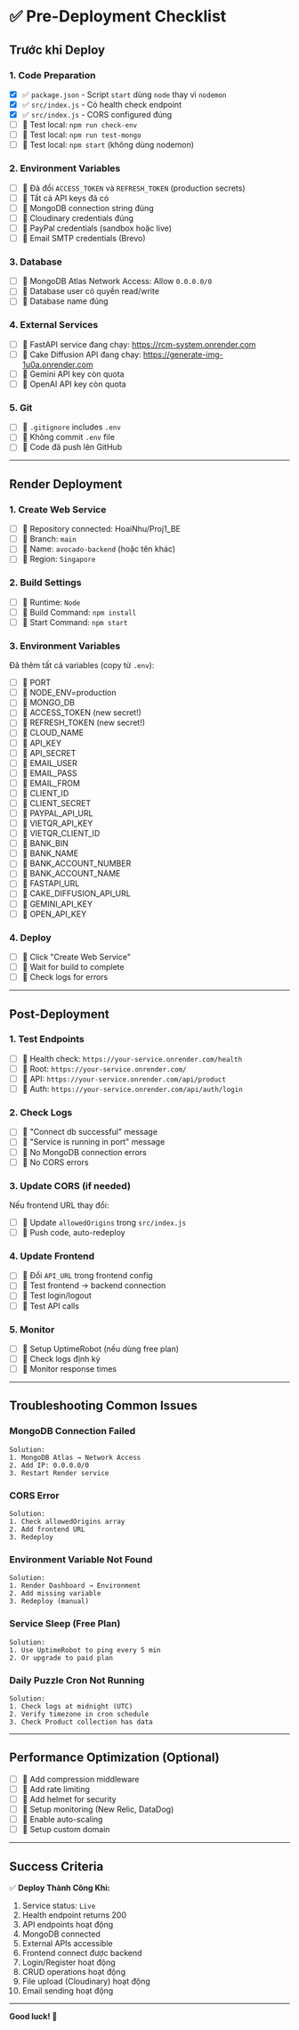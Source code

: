 # ✅ Pre-Deployment Checklist

## Trước khi Deploy

### 1. Code Preparation

- [x] ✅ `package.json` - Script `start` dùng `node` thay vì `nodemon`
- [x] ✅ `src/index.js` - Có health check endpoint
- [x] ✅ `src/index.js` - CORS configured đúng
- [ ] 🔄 Test local: `npm run check-env`
- [ ] 🔄 Test local: `npm run test-mongo`
- [ ] 🔄 Test local: `npm start` (không dùng nodemon)

### 2. Environment Variables

- [ ] 🔄 Đã đổi `ACCESS_TOKEN` và `REFRESH_TOKEN` (production secrets)
- [ ] 🔄 Tất cả API keys đã có
- [ ] 🔄 MongoDB connection string đúng
- [ ] 🔄 Cloudinary credentials đúng
- [ ] 🔄 PayPal credentials (sandbox hoặc live)
- [ ] 🔄 Email SMTP credentials (Brevo)

### 3. Database

- [ ] 🔄 MongoDB Atlas Network Access: Allow `0.0.0.0/0`
- [ ] 🔄 Database user có quyền read/write
- [ ] 🔄 Database name đúng

### 4. External Services

- [ ] 🔄 FastAPI service đang chạy: https://rcm-system.onrender.com
- [ ] 🔄 Cake Diffusion API đang chạy: https://generate-img-1u0a.onrender.com
- [ ] 🔄 Gemini API key còn quota
- [ ] 🔄 OpenAI API key còn quota

### 5. Git

- [ ] 🔄 `.gitignore` includes `.env`
- [ ] 🔄 Không commit `.env` file
- [ ] 🔄 Code đã push lên GitHub

---

## Render Deployment

### 1. Create Web Service

- [ ] 🔄 Repository connected: HoaiNhu/Proj1_BE
- [ ] 🔄 Branch: `main`
- [ ] 🔄 Name: `avocado-backend` (hoặc tên khác)
- [ ] 🔄 Region: `Singapore`

### 2. Build Settings

- [ ] 🔄 Runtime: `Node`
- [ ] 🔄 Build Command: `npm install`
- [ ] 🔄 Start Command: `npm start`

### 3. Environment Variables

Đã thêm tất cả variables (copy từ `.env`):

- [ ] 🔄 PORT
- [ ] 🔄 NODE_ENV=production
- [ ] 🔄 MONGO_DB
- [ ] 🔄 ACCESS_TOKEN (new secret!)
- [ ] 🔄 REFRESH_TOKEN (new secret!)
- [ ] 🔄 CLOUD_NAME
- [ ] 🔄 API_KEY
- [ ] 🔄 API_SECRET
- [ ] 🔄 EMAIL_USER
- [ ] 🔄 EMAIL_PASS
- [ ] 🔄 EMAIL_FROM
- [ ] 🔄 CLIENT_ID
- [ ] 🔄 CLIENT_SECRET
- [ ] 🔄 PAYPAL_API_URL
- [ ] 🔄 VIETQR_API_KEY
- [ ] 🔄 VIETQR_CLIENT_ID
- [ ] 🔄 BANK_BIN
- [ ] 🔄 BANK_NAME
- [ ] 🔄 BANK_ACCOUNT_NUMBER
- [ ] 🔄 BANK_ACCOUNT_NAME
- [ ] 🔄 FASTAPI_URL
- [ ] 🔄 CAKE_DIFFUSION_API_URL
- [ ] 🔄 GEMINI_API_KEY
- [ ] 🔄 OPEN_API_KEY

### 4. Deploy

- [ ] 🔄 Click "Create Web Service"
- [ ] 🔄 Wait for build to complete
- [ ] 🔄 Check logs for errors

---

## Post-Deployment

### 1. Test Endpoints

- [ ] 🔄 Health check: `https://your-service.onrender.com/health`
- [ ] 🔄 Root: `https://your-service.onrender.com/`
- [ ] 🔄 API: `https://your-service.onrender.com/api/product`
- [ ] 🔄 Auth: `https://your-service.onrender.com/api/auth/login`

### 2. Check Logs

- [ ] 🔄 "Connect db successful" message
- [ ] 🔄 "Service is running in port" message
- [ ] 🔄 No MongoDB connection errors
- [ ] 🔄 No CORS errors

### 3. Update CORS (if needed)

Nếu frontend URL thay đổi:

- [ ] 🔄 Update `allowedOrigins` trong `src/index.js`
- [ ] 🔄 Push code, auto-redeploy

### 4. Update Frontend

- [ ] 🔄 Đổi `API_URL` trong frontend config
- [ ] 🔄 Test frontend → backend connection
- [ ] 🔄 Test login/logout
- [ ] 🔄 Test API calls

### 5. Monitor

- [ ] 🔄 Setup UptimeRobot (nếu dùng free plan)
- [ ] 🔄 Check logs định kỳ
- [ ] 🔄 Monitor response times

---

## Troubleshooting Common Issues

### MongoDB Connection Failed

```
Solution:
1. MongoDB Atlas → Network Access
2. Add IP: 0.0.0.0/0
3. Restart Render service
```

### CORS Error

```
Solution:
1. Check allowedOrigins array
2. Add frontend URL
3. Redeploy
```

### Environment Variable Not Found

```
Solution:
1. Render Dashboard → Environment
2. Add missing variable
3. Redeploy (manual)
```

### Service Sleep (Free Plan)

```
Solution:
1. Use UptimeRobot to ping every 5 min
2. Or upgrade to paid plan
```

### Daily Puzzle Cron Not Running

```
Solution:
1. Check logs at midnight (UTC)
2. Verify timezone in cron schedule
3. Check Product collection has data
```

---

## Performance Optimization (Optional)

- [ ] 🔄 Add compression middleware
- [ ] 🔄 Add rate limiting
- [ ] 🔄 Add helmet for security
- [ ] 🔄 Setup monitoring (New Relic, DataDog)
- [ ] 🔄 Enable auto-scaling
- [ ] 🔄 Setup custom domain

---

## Success Criteria

✅ **Deploy Thành Công Khi:**

1. Service status: `Live`
2. Health endpoint returns 200
3. API endpoints hoạt động
4. MongoDB connected
5. External APIs accessible
6. Frontend connect được backend
7. Login/Register hoạt động
8. CRUD operations hoạt động
9. File upload (Cloudinary) hoạt động
10. Email sending hoạt động

---

**Good luck! 🚀**
